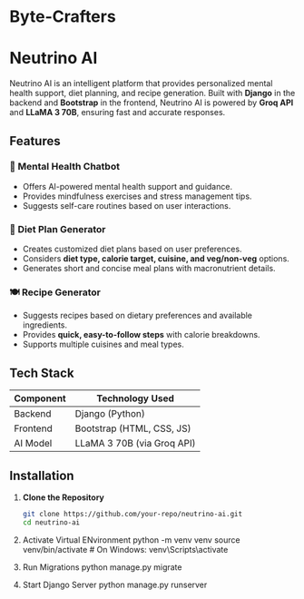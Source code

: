 # Byte-Crafters

# Neutrino AI

Neutrino AI is an intelligent platform that provides personalized mental health support, diet planning, and recipe generation. Built with **Django** in the backend and **Bootstrap** in the frontend, Neutrino AI is powered by **Groq API** and **LLaMA 3 70B**, ensuring fast and accurate responses.

## Features

### 🧠 Mental Health Chatbot  
- Offers AI-powered mental health support and guidance.  
- Provides mindfulness exercises and stress management tips.  
- Suggests self-care routines based on user interactions.  

### 🥗 Diet Plan Generator  
- Creates customized diet plans based on user preferences.  
- Considers **diet type, calorie target, cuisine, and veg/non-veg** options.  
- Generates short and concise meal plans with macronutrient details.  

### 🍽️ Recipe Generator  
- Suggests recipes based on dietary preferences and available ingredients.  
- Provides **quick, easy-to-follow steps** with calorie breakdowns.  
- Supports multiple cuisines and meal types.  

## Tech Stack  

| Component     | Technology Used  |
|--------------|------------------|
| Backend      | Django (Python)  |
| Frontend     | Bootstrap (HTML, CSS, JS)  |
| AI Model     | LLaMA 3 70B (via Groq API)  |

## Installation  

1. **Clone the Repository**  
   ```bash
   git clone https://github.com/your-repo/neutrino-ai.git
   cd neutrino-ai
2. Activate Virtual ENvironment
  python -m venv venv
  source venv/bin/activate  # On Windows: venv\Scripts\activate

3. Run Migrations
   python manage.py migrate
4. Start Django Server
   python manage.py runserver

